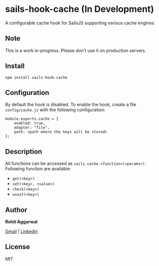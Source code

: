 # sails-hook-cache (In Development)
A configurable cache hook for SailsJS supporting various cache engines

## Note
This is a work in-progress. Please don't use it on production servers.

## Install
```
npm install sails-hook-cache
```

## Configuration

By default the hook is disabled. To enable the hook, create a file `config/cache.js` with the following configuration:

```
module.exports.cache = {
	enabled: true,
	adapter: "file",
	path: <path where the keys will be stored>
};
```

## Description

All functions can be accessed as `sails.cache.<function>(<params>)`. Following function are available:

 - `get(<key>)`
 - `set(<key>, <value>)`
 - `check(<key>)`
 - `unset(<key>)`


## Author
**Rohit Aggarwal**

[Gmail](mailto:er.rohitaggarwal1989@gmail.com) | 
[Linkedin](https://in.linkedin.com/in/errohitaggarwal)

## License
MIT
